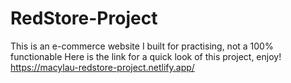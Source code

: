 # RedStore-Project
This is an e-commerce website I built for practising, not a 100% functionable
Here is the link for a quick look of this project, enjoy!
https://macylau-redstore-project.netlify.app/
